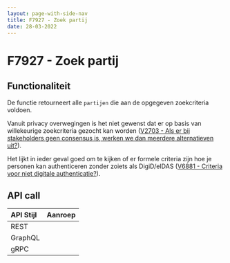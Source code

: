 ```yaml
---
layout: page-with-side-nav
title: F7927 - Zoek partij
date: 28-03-2022
---
```


# F7927 - Zoek partij

## Functionaliteit

De functie retourneert alle `partijen` die aan de opgegeven zoekcriteria voldoen.

Vanuit privacy overwegingen is het niet gewenst dat er op basis van willekeurige zoekcriteria gezocht kan worden ([V2703 - Als er bij stakeholders geen consensus is, werken we dan meerdere alternatieven uit?](./2703)).

Het lijkt in ieder geval goed om te kijken of er formele criteria zijn hoe je personen kan authenticeren zonder zoiets als DigiD/eIDAS ([V6881 - Criteria voor niet digitale authenticatie?](./6881.md)).

## API call

| API Stijl | Aanroep |
| :--- | :--- |
| REST | |
| GraphQL | |
| gRPC | |
